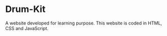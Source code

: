 # Drum-Kit
A website developed for learning purpose. This website is coded in HTML, CSS and JavaScript. 
